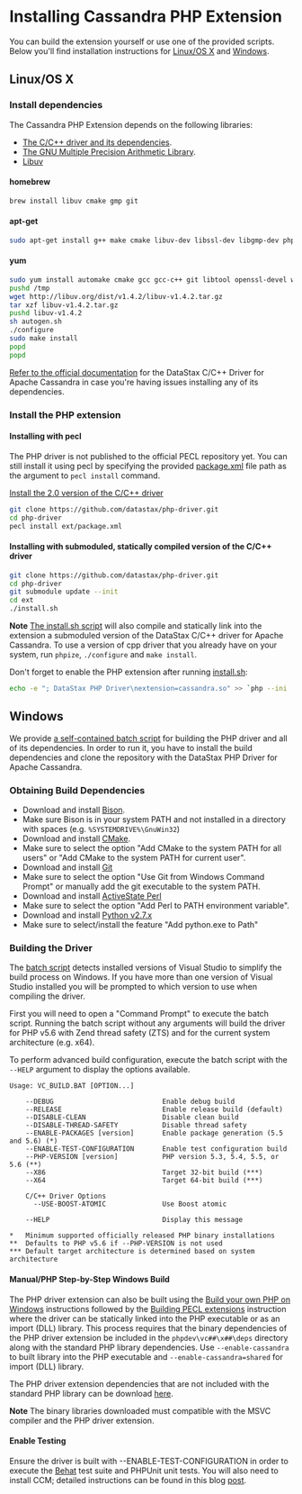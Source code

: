 # Installing Cassandra PHP Extension

You can build the extension yourself or use one of the provided scripts. Below
you'll find installation instructions for [Linux/OS X](#linuxos-x) and [Windows](#windows).

## Linux/OS X

### Install dependencies

The Cassandra PHP Extension depends on the following libraries:

* [The C/C++ driver and its dependencies](http://datastax.github.io/cpp-driver/topics/#installation).
* [The GNU Multiple Precision Arithmetic Library](https://gmplib.org/).
* [Libuv](http://libuv.org/)

#### homebrew

```bash
brew install libuv cmake gmp git
```

#### apt-get

```bash
sudo apt-get install g++ make cmake libuv-dev libssl-dev libgmp-dev php5 php5-dev openssl libpcre3-dev git
```

#### yum

```bash
sudo yum install automake cmake gcc gcc-c++ git libtool openssl-devel wget gmp gmp-devel boost php-devel pcre-devel git
pushd /tmp
wget http://libuv.org/dist/v1.4.2/libuv-v1.4.2.tar.gz
tar xzf libuv-v1.4.2.tar.gz
pushd libuv-v1.4.2
sh autogen.sh
./configure
sudo make install
popd
popd
```

[Refer to the official documentation](http://datastax.github.io/cpp-driver/topics/building/)
for the DataStax C/C++ Driver for Apache Cassandra in case you're having issues
installing any of its dependencies.

### Install the PHP extension

#### Installing with pecl

The PHP driver is not published to the official PECL repository yet. You can
still install it using pecl by specifying the provided [package.xml](package.xml) file path
as the argument to `pecl install` command.

[Install the 2.0 version of the C/C++ driver](http://datastax.github.io/cpp-driver/topics/building/)

```bash
git clone https://github.com/datastax/php-driver.git
cd php-driver
pecl install ext/package.xml
```

#### Installing with submoduled, statically compiled version of the C/C++ driver

```bash
git clone https://github.com/datastax/php-driver.git
cd php-driver
git submodule update --init
cd ext
./install.sh
```

**Note** [The install.sh script](install.sh#L25-L35) will also compile and
statically link into the extension a submoduled version of the DataStax C/C++
driver for Apache Cassandra. To use a version of cpp driver that you already
have on your system, run `phpize`, `./configure` and `make install`.

Don't forget to enable the PHP extension after running [install.sh](install.sh):

```bash
echo -e "; DataStax PHP Driver\nextension=cassandra.so" >> `php --ini | grep "Loaded Configuration" | sed -e "s|.*:\s*||"`
```

## Windows

We provide [a self-contained batch script](vc_build.bat) for building the PHP
driver and all of its dependencies. In order to run it, you have to install the
build dependencies and clone the repository with the DataStax PHP Driver for
Apache Cassandra.

### Obtaining Build Dependencies

- Download and install [Bison](http://gnuwin32.sourceforge.net/downlinks/bison.php).
 - Make sure Bison is in your system PATH and not installed in a directory with
   spaces (e.g. `%SYSTEMDRIVE%\GnuWin32`)
- Download and install [CMake](http://www.cmake.org/download).
 - Make sure to select the option "Add CMake to the system PATH for all users"
   or "Add CMake to the system PATH for current user".
- Download and install [Git](http://git-scm.com/download/win)
 - Make sure to select the option "Use Git from Windows Command Prompt" or
   manually add the git executable to the system PATH.
- Download and install [ActiveState Perl](https://www.perl.org/get.html#win32)
 - Make sure to select the option "Add Perl to PATH environment variable".
- Download and install [Python v2.7.x](https://www.python.org/downloads)
 - Make sure to select/install the feature "Add python.exe to Path"

### Building the Driver

The [batch script](vc_build.bat) detects installed versions of Visual Studio to
simplify the build process on Windows. If you have more than one version of
Visual Studio installed you will be prompted to which version to use when
compiling the driver.

First you will need to open a "Command Prompt" to execute the batch script.
Running the batch script without any arguments will build the driver for PHP
v5.6 with Zend thread safety (ZTS) and for the current system architecture
(e.g. x64).

To perform advanced build configuration, execute the batch script with the
`--HELP` argument to display the options available.

```dos
Usage: VC_BUILD.BAT [OPTION...]

    --DEBUG                           Enable debug build
    --RELEASE                         Enable release build (default)
    --DISABLE-CLEAN                   Disable clean build
    --DISABLE-THREAD-SAFETY           Disable thread safety
    --ENABLE-PACKAGES [version]       Enable package generation (5.5 and 5.6) (*)
    --ENABLE-TEST-CONFIGURATION       Enable test configuration build
    --PHP-VERSION [version]           PHP version 5.3, 5.4, 5.5, or 5.6 (**)
    --X86                             Target 32-bit build (***)
    --X64                             Target 64-bit build (***)

    C/C++ Driver Options
      --USE-BOOST-ATOMIC              Use Boost atomic

    --HELP                            Display this message

*   Minimum supported officially released PHP binary installations
**  Defaults to PHP v5.6 if --PHP-VERSION is not used
*** Default target architecture is determined based on system architecture
```

#### Manual/PHP Step-by-Step Windows Build

The PHP driver extension can also be built using the
[Build your own PHP on Windows](https://wiki.php.net/internals/windows/stepbystepbuild)
instructions followed by the
[Building PECL extensions](https://wiki.php.net/internals/windows/stepbystepbuild#building_pecl_extensions)
instruction where the driver can be statically linked into the PHP executable
or as an import (DLL) library. This process requires that the binary
dependencies of the PHP driver extension be included in the
`phpdev\vc##\x##\deps` directory along with the standard PHP library
dependencies. Use `--enable-cassandra` to built library into the PHP executable
and `--enable-cassandra=shared` for import (DLL) library.

The PHP driver extension dependencies that are not included with the
standard PHP library can be download [here](http://downloads.datastax.com/cpp-driver/windows/).

**Note** The binary libraries downloaded must compatible with the MSVC compiler
and the PHP driver extension.

#### Enable Testing

Ensure the driver is built with --ENABLE-TEST-CONFIGURATION in order to execute
the [Behat](http://www.behat.org) test suite and PHPUnit unit tests. You will
also need to install CCM; detailed instructions can be found in this blog
[post](http://www.datastax.com/dev/blog/ccm-2-0-and-windows).
